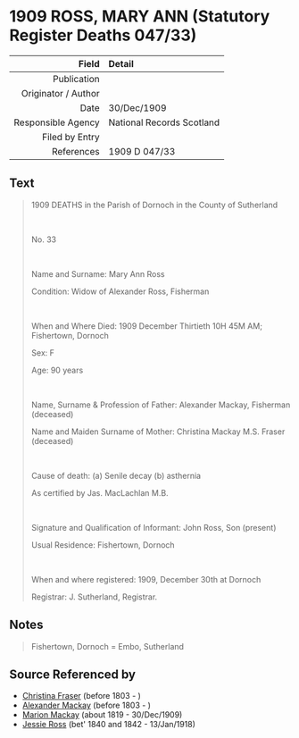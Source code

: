 ﻿---
layout: page
permalink: /sources/s62343074
---

# 1909 ROSS, MARY ANN (Statutory Register Deaths 047/33)

Field | Detail
---:|:---
Publication | 
Originator / Author | 
Date | 30/Dec/1909
Responsible Agency | National Records Scotland
Filed by Entry | 
References | 1909 D 047/33

## Text

> 1909 DEATHS in the Parish of Dornoch in the County of Sutherland
>
> <br/>
>
> No. 33
>
> <br/>
>
> Name and Surname: Mary Ann Ross
>
> Condition: Widow of Alexander Ross, Fisherman
>
> <br/>
>
> When and Where Died: 1909 December Thirtieth 10H 45M AM; Fishertown, Dornoch
>
> Sex: F
>
> Age: 90 years
>
> <br/>
>
> Name, Surname & Profession of Father: Alexander Mackay, Fisherman (deceased)
>
> Name and Maiden Surname of Mother: Christina Mackay M.S. Fraser (deceased)
>
> <br/>
>
> Cause of death: (a) Senile decay (b) asthernia
>
> As certified by Jas. MacLachlan M.B.
>
> <br/>
>
> Signature and Qualification of Informant: John Ross, Son (present)
>
> Usual Residence: Fishertown, Dornoch
>
> <br/>
>
> When and where registered: 1909, December 30th at Dornoch
>
> Registrar: J. Sutherland, Registrar.
>

## Notes

> Fishertown, Dornoch = Embo, Sutherland
>


## Source Referenced by

* [Christina Fraser](../people/@45275253@-christina-fraser-b1803-d.md) (before 1803 - )
* [Alexander Mackay](../people/@3089092@-alexander-mackay-b1803-d.md) (before 1803 - )
* [Marion Mackay](../people/@78930004@-marion-mackay-b1819-d1909-12-30.md) (about 1819 - 30/Dec/1909)
* [Jessie Ross](../people/@60546968@-jessie-ross-b1840~1842-d1918-1-13.md) (bet' 1840 and 1842 - 13/Jan/1918)
